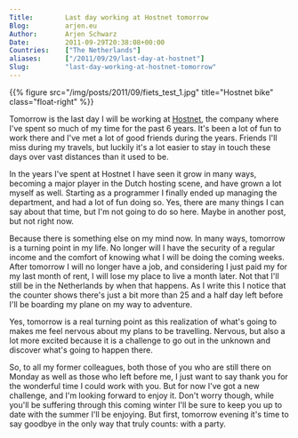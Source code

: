 ```yaml
---
Title:        Last day working at Hostnet tomorrow  
Blog:         arjen.eu  
Author:       Arjen Schwarz  
Date:         2011-09-29T20:38:08+00:00
Countries:    ["The Netherlands"]
aliases:      ["/2011/09/29/last-day-at-hostnet"]
Slug:         "last-day-working-at-hostnet-tomorrow"
---
```


{{% figure src="/img/posts/2011/09/fiets_test_1.jpg" title="Hostnet bike" class="float-right" %}}

Tomorrow is the last day I will be working at [Hostnet][1], the company where I've spent so much of my time for the past 6 years. It's been a lot of fun to work there and I've met a lot of good friends during the years. Friends I'll miss during my travels, but luckily it's a lot easier to stay in touch these days over vast distances than it used to be.

In the years I've spent at Hostnet I have seen it grow in many ways, becoming a major player in the Dutch hosting scene, and have grown a lot myself as well. Starting as a programmer I finally ended up managing the department, and had a lot of fun doing so. Yes, there are many things I can say about that time, but I'm not going to do so here. Maybe in another post, but not right now.

Because there is something else on my mind now. In many ways, tomorrow is a turning point in my life. No longer will I have the security of a regular income and the comfort of knowing what I will be doing the coming weeks. After tomorrow I will no longer have a job, and considering I just paid my for my last month of rent, I will lose my place to live a month later. Not that I'll still be in the Netherlands by when that happens. As I write this I notice that the counter shows there's just a bit more than 25 and a half day left before I'll be boarding my plane on my way to adventure.

Yes, tomorrow is a real turning point as this realization of what's going to makes me feel nervous about my plans to be travelling. Nervous, but also a lot more excited because it is a challenge to go out in the unknown and discover what's going to happen there.

So, to all my former colleagues, both those of you who are still there on Monday as well as those who left before me, I just want to say thank you for the wonderful time I could work with you. But for now I've got a new challenge, and I'm looking forward to enjoy it. Don't worry though, while you'll be suffering through this coming winter I'll be sure to keep you up to date with the summer I'll be enjoying. But first, tomorrow evening it's time to say goodbye in the only way that truly counts: with a party.

[1]: http://www.hostnet.nl (Hostnet)